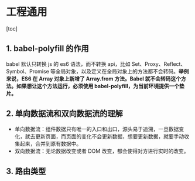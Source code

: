 # 工程通用

[toc]

## 1. babel-polyfill 的作用

babel 默认只转换 js 的 es6 语法，而不转换 api，比如 Set、Proxy、Reflect、Symbol、Promise 等全局对象，以及定义在全局对象上的方法都不会转码。**举例来说，ES6 在 Array 对象上新增了 Array.from 方法。Babel 就不会转码这个方法。如果想让这个方法运行，必须使用 babel-polyfill，为当前环境提供一个垫片。**

## 2. 单向数据流和双向数据流的理解

- 单向数据流：组件数据只有唯一的入口和出口，源头易于追溯，一旦数据变化，就去更新页面，而页面的变化不会更新数据，想要更新数据，就要手动收集起来，合并到原有数据中。
- 双向数据流：无论数据改变或者 DOM 改变，都会使得对方进行实时的改变。

## 3. 路由类型
